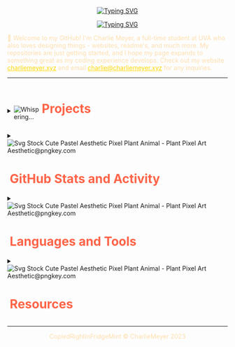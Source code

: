 <p align="center">
 <a href="https://github.com/charliemeyer2000"><img src="https://readme-typing-svg.demolab.com?font=Fira+Code&pause=1000&color=FF6347&center=true&size=50&vCenter=true&repeat=false&width=435&lines=Charlie+Meyer" alt="Typing SVG" /></a>
</p>
<p align="center">
    <a href="https://github.com/charliemeyer2000"><img src="https://readme-typing-svg.demolab.com?font=Fira+Code&pause=1000&color=FFDEAD&center=true&vCenter=true&width=435&lines=Aspiring+full-stack+developer;Computer+science+student+at+UVA;Node+and+React+fanboy;Raspberry+PI+%26+Arduino+tinkerer;Professional Googler; Late-night+coffee+drinker;" alt="Typing SVG" /></a>
</p>

<p style="color: #FFDEAD">
👋 Welcome to my GitHub! I'm Charlie Meyer, a full-time student at UVA who also loves designing things - websites, readme's, and much more. My repositories are just getting started, and I hope my page expands to something great as my coding experience develops. Check out my website <a href="https://charliemeyer.xyz" target="_blank" rel="noopener noreferrer" style="color: #FFD700;">charliemeyer.xyz</a> and email <a href="mailto:charlie@charliemeyer.xyz" style="color: #FFD700; " target="_blank" rel="noopener noreferrer">charlie@charliemeyer.xyz</a>  for any inquiries.
</p>

<hr>

<details closed display="flex" align-items="center" color="#FFDEAD">
    <summary >
        <img alt="Whispering..." src="https://media0.giphy.com/media/2sjwBnNlY4CPyr8goo/giphy.gif?cid=ecf05e47l146d6ewk4ppz41is9okgs603cayja2jn2om2paa&rid=giphy.gif&ct=s" width="60" height="60" style="display: inline-block; vertical-align:-1em" href="#">
        <h1 style="display: inline-block; color: #FF6347; border-bottom: none" >Projects</h1>
    </summary>
    <div>
        <ul>
            <li><a href="https://github.com/charliemeyer2000/website" target="_blank" rel="noopener noreferrer" style="color: #FFD700">My personal website</li>
            <li><a href="https://github.com/charliemeyer2000/TwitterToLCD" target="_blank" rel="noopener noreferrer" style="color: #FFD700;">TwitterToLCD</li>
            <li><a href="https://github.com/charliemeyer2000/SpotipyJoystick" target="_blank" rel="noopener noreferrer" style="color: #FFD700;">SpotipyJoystick </a></li>
            <li><a href="https://github.com/IROATUVA" target="_blank" rel="noopener noreferrer" style="color: #FFD700;">IRO Treasurer Site</a></li>
        </ul>
    </div>
</details>

<details closed display="flex" align-items="center" color="#FFDEAD">
    <summary>
        <img src="https://media3.giphy.com/media/1hCn9kUdtA65wDSvXI/giphy.gif?cid=6c09b95277f10de8cba9902fa4930da65ee58a426cce53bb&rid=giphy.gif&ct=s" alt="Svg Stock Cute Pastel Aesthetic Pixel Plant Animal - Plant Pixel Art Aesthetic@pngkey.com" width=60 style="vertical-align: -0.79em">
        <h1 style="display: inline-block; color: #FF6347; border-bottom: none; padding-left: 0.2em" >GitHub Stats and Activity </h1>
    </summary>
    <img align="center" src="https://github-readme-stats-sigma-five.vercel.app/api/top-langs/?username=charliemeyer2000&theme=react&line_height=40&hide=css"/> 
    <img align="center" src="https://streak-stats.demolab.com?user=charliemeyer2000&theme=react&line_height=40"/>

</details>

<details closed display="flex" align-items="center" color="#FFDEAD">
    <summary>
        <img src="https://media0.giphy.com/media/t6Kf2qs5fgWiAlOig5/giphy.gif?cid=6c09b952lyqbbxplpsn9zdg4u2k1hw0nr1v57em0q6bye0x0&rid=giphy.gif&ct=s" alt="Svg Stock Cute Pastel Aesthetic Pixel Plant Animal - Plant Pixel Art Aesthetic@pngkey.com" width=60 style="vertical-align: -0.79em">
        <h1 style="display: inline-block; color: #FF6347; border-bottom: none; padding-left: 0.2em"> Languages and Tools </h1>
    </summary>
    <p align="center"> <a href="https://www.w3schools.com/css/" target="_blank" rel="noreferrer"> <img src="https://raw.githubusercontent.com/devicons/devicon/master/icons/css3/css3-original-wordmark.svg" alt="css3" width="40" height="40"/> </a> <a href="https://cloud.google.com" target="_blank" rel="noreferrer"> <img src="https://www.vectorlogo.zone/logos/google_cloud/google_cloud-icon.svg" alt="gcp" width="40" height="40"/> </a> <a href="https://git-scm.com/" target="_blank" rel="noreferrer"> <img src="https://www.vectorlogo.zone/logos/git-scm/git-scm-icon.svg" alt="git" width="40" height="40"/> </a> <a href="https://www.w3.org/html/" target="_blank" rel="noreferrer"> <img src="https://raw.githubusercontent.com/devicons/devicon/master/icons/html5/html5-original-wordmark.svg" alt="html5" width="40" height="40"/> </a> <a href="https://www.java.com" target="_blank" rel="noreferrer"> <img src="https://raw.githubusercontent.com/devicons/devicon/master/icons/java/java-original.svg" alt="java" width="40" height="40"/> </a> <a href="https://developer.mozilla.org/en-US/docs/Web/JavaScript" target="_blank" rel="noreferrer"> <img src="https://raw.githubusercontent.com/devicons/devicon/master/icons/javascript/javascript-original.svg" alt="javascript" width="40" height="40"/> </a> <a href="https://www.linux.org/" target="_blank" rel="noreferrer">  </a> <a href="https://nodejs.org" target="_blank" rel="noreferrer"> <img src="https://raw.githubusercontent.com/devicons/devicon/master/icons/nodejs/nodejs-original-wordmark.svg" alt="nodejs" width="40" height="40"/> </a> <a href="https://pandas.pydata.org/" target="_blank" rel="noreferrer"> </a> </a> <a href="https://www.python.org" target="_blank" rel="noreferrer"> <img src="https://raw.githubusercontent.com/devicons/devicon/master/icons/python/python-original.svg" alt="python" width="40" height="40"/> </a> <img src="https://raw.githubusercontent.com/devicons/devicon/master/icons/react/react-original-wordmark.svg" alt="react" width="40" height="40"/> </a> </a> </a> <a href="https://www.selenium.dev" target="_blank" rel="noreferrer"> <img src="https://raw.githubusercontent.com/detain/svg-logos/780f25886640cef088af994181646db2f6b1a3f8/svg/selenium-logo.svg" alt="selenium" width="40" height="40"/> </a> <a href="https://www.tensorflow.org" target="_blank" rel="noreferrer"> </a> </p>

</details>

<details closed display="flex" align-items="center" color="#FFDEAD">
    <summary>
        <img src="https://media2.giphy.com/media/40a8jFMt0sc73UtpaH/200w.gif?cid=82a1493brpxy3v7hnpn842jcy799r3y76v3kfz9i92q7pgpb&rid=200w.gif&ct=s" alt="Svg Stock Cute Pastel Aesthetic Pixel Plant Animal - Plant Pixel Art Aesthetic@pngkey.com" width=60 style="vertical-align: -0.79em">
        <h1 style="display: inline-block; color: #FF6347; border-bottom: none; padding-left: 0.2em"> Resources </h1>
    </summary>
    <div style="display:flex;align-items:center;">
        <p style="color: #FFDEAD"> "Always pass on what you have learned." - Yoda </p>
        <img src="https://media1.giphy.com/avatars/palomalightwood/dtPcbxgNtW0y.gif" alt="Yoda" style="display: inline-block; vertical-align; middle;" width=60; height=60>
    </div>
    <p style="color: #FFDEAD">
    Throughout my coding journey, I've used tons and tons of resources, almost all free. In an attempt to "give back," below is a (non-extensive and unordered) list of all resources I've used to get me to where I am today. These include websites, web apps, apps, creators, and much more.
    </p>
    <ul>
        <li><h2 style="color: #FFDEAD">YouTube Creators</h2>
        <ul>
            <li><a href="https://www.youtube.com/@WebDevSimplified" style="color: #FFD700">WebDev Simplified</a></li>
            <li><a href="https://www.youtube.com/@LukeSmithxyz" style="color: #FFD700">Luke Smith</a></li>
            <li><a href="https://www.youtube.com/@Fireship" style="color: #FFD700">FireShip</a></li>
            <li><a href="https://www.youtube.com/@freecodecamp" style="color: #FFD700">freeCodeCamp.org</a></li>
            <li><a href="https://www.youtube.com/@supersimpledev" style="color: #FFD700">SuperSimpleDev</a></li>
            <li><a href="https://www.youtube.com/@itsdineshvaryani" style="color: #FFD700">Dinesh Varyani</a></li>
            <li><a href="https://www.youtube.com/@piratekingdom"style="color: #FFD700">Pirate King</a></li>
            <li><a href="https://www.youtube.com/@tom7"style="color: #FFD700">Suckerpinch/Tom7</a></li>
            <li><a href="https://www.youtube.com/@paulmcwhorter"style="color: #FFD700">Paul McWhorter</a></li>
            <li><a href="https://www.youtube.com/@AutomationBD"style="color: #FFD700">Automation BD</a></li>
            <li><a href="https://www.youtube.com/@BenEater"style="color: #FFD700">Ben Eater</a></li>
            <li><a href="https://www.youtube.com/@SeniorMarsTries"style="color: #FFD700">SeniorMars</a></li>
            <li><a href="https://www.youtube.com/@TraversyMedia"style="color: #FFD700">Traversy Media</a></li>
            <li><a href="https://www.youtube.com/@Darwady2"style="color: #FFD700">Dan Arwady</a></li>
            <li><a href="https://www.youtube.com/@bawad"style="color: #FFD700">Ben Awad</a></li>
            <li><a href="https://www.youtube.com/c/FKnight"style="color: #FFD700">Forrest Knight</a></li>
        </ul>
        </li> 
        <li><h2 style="color: #FFDEAD">Helpful Websites/Tools</h2>
        <ul>
            <li><a href="https://openai.com/blog/chatgpt/"style="color: #FFD700">ChatGPT</a></li>
            <li><a href="https://stackoverflow.com/"style="color: #FFD700">Stack Overflow</a></li>
            <li><a href="https://www.google.com/"style="color: #FFD700">Google</a></li>
            <li><a href="https://midjourney.com/home/?callbackUrl=%2Fapp%2F"style="color: #FFD700">MidJourney</a></li>
            <li><a href="https://www.freecodecamp.org/"style="color: #FFD700">FreeCodeCamp</a></li>
            <li><a href="https://mui.com/"style="color: #FFD700">Mui</a></li>
            <li><a href="https://developers.google.com/"style="color: #FFD700">Google Developers</a></li>
            <li><a href="https://www.vultr.com/"style="color: #FFD700">Vultr</a></li>
            <li><a href="https://domains.google/"style="color: #FFD700">Google Domains</a></li>
            <li><a href="https://www.codecademy.com/"style="color: #FFD700">Codeacademy</a></li>
            <li><a href="https://github.com/"style="color: #FFD700">Git/Github</a></li>
            <li><a href="https://www.svgrepo.com/"style="color: #FFD700">SVGRepo</a></li>
            <li><a href="https://www.figma.com/"style="color: #FFD700">Figma</a></li>
            <li><a href="https://mxtoolbox.com/diagnostic.aspx"style="color: #FFD700">MXToolbox</a></li>
        </ul>
        <li><h2 style="color: #FFDEAD">My Workflow</h2>
        <ul>
            <li><a href="https://www.notion.so/"style="color: #FFD700">Notion</a></li>
            <li><a href="https://code.visualstudio.com/"style="color: #FFD700">VSCode</a></li>
            <li><a href="https://pandoc.org/"style="color: #FFD700">Pandoc</a></li>
            <li><a href="https://www.sublimetext.com/"style="color: #FFD700">Sublime Text</a></li>
            <li><a href="https://jupyter.org/"style="color: #FFD700">Jupyter</a></li>
            <li><a href="https://www.mozilla.org/en-US/firefox/new/"style="color: #FFD700">Firefox</a></li>
            <li><a href="https://www.figma.com/"style="color: #FFD700">Figma</a></li>
            <li><a href="https://discord.com/"style="color: #FFD700">Discord</a></li>
            <li><a href="https://open.spotify.com/"style="color: #FFD700">Spotify</a></li>
            <li><a href="https://www.jetbrains.com/idea/"style="color: #FFD700">IntelliJ</a></li>
            <li><a href="https://www.wireshark.org/"style="color: #FFD700">Wireshark</a></li>
        </ul>
    </ul>

</details>

<hr>

<p style="color: #FFDEAD; text-align:center;"> CopiedRightInFridgeMint © CharlieMeyer 2023
















<!--
**charliemeyer2000/charliemeyer2000** is a ✨ _special_ ✨ repository because its `README.md` (this file) appears on your GitHub profile.

Here are some ideas to get you started:

- 🔭 I’m currently working on ...
- 🌱 I’m currently learning ...
- 👯 I’m looking to collaborate on ...
- 🤔 I’m looking for help with ...
- 💬 Ask me about ...
- 📫 How to reach me: ...
- 😄 Pronouns: ...
- ⚡ Fun fact: ...
-->
